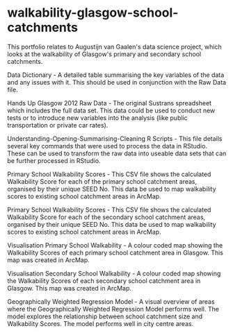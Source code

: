 # walkability-glasgow-school-catchments
This portfolio relates to Augustijn van Gaalen's data science project, which looks at the walkability of Glasgow's primary and secondary school catchments.

Data Dictionary - A detailed table summarising the key variables of the data and any issues with it. This should be used in conjunction with the Raw Data file.

Hands Up Glasgow 2012 Raw Data - The original Sustrans spreadsheet which includes the full data set. This data could be used to conduct new tests or to introduce new variables into the analysis (like public transportation or private car rates).

Understanding-Opening-Summarising-Cleaning R Scripts - This file details several key commands that were used to process the data in RStudio. These can be used to transform the raw data into useable data sets that can be further processed in RStudio.

Primary School Walkability Scores - This CSV file shows the calculated Walkability Score for each of the primary school catchment areas, organised by their unique SEED No. This data be used to map walkability scores to existing school catchment areas in ArcMap.

Primary School Walkability Scores - This CSV file shows the calculated Walkability Score for each of the secondary school catchment areas, organised by their unique SEED No. This data be used to map walkability scores to existing school catchment areas in ArcMap.

Visualisation Primary School Walkability - A colour coded map showing the Walkability Scores of each primary school catchment area in Glasgow. This map was created in ArcMap.

Visualisation Secondary School Walkability - A colour coded map showing the Walkability Scores of each secondary school catchment area in Glasgow. This map was created in ArcMap.

Geographically Weighted Regression Model - A visual overview of areas where the Geographically Weighted Regression Model performs well. The model explores the relationship between school catchment size and Walkability Scores. The model performs well in city centre areas. 
